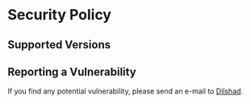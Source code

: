# Security Policy

## Supported Versions

## Reporting a Vulnerability

If you find any potential vulnerability, please send an e-mail to [Dilshad](mailto:a-rustacean@outlook.com). 
